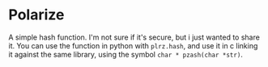 # Polarize
A simple hash function. I'm not sure if it's secure, but i just wanted to share it.
You can use the function in python with `plrz.hash`, and use it in c linking it against the same library, using the symbol `char * pzash(char *str)`.
